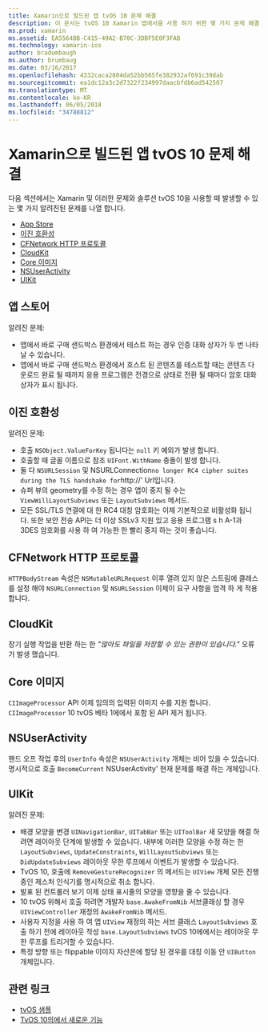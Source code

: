 ```yaml
---
title: Xamarin으로 빌드된 앱 tvOS 10 문제 해결
description: 이 문서는 tvOS 10 Xamarin 앱에서을 사용 하기 위한 몇 가지 문제 해결 팁을 제공 합니다. 및 관련 된 문제는 앱 스토어, 이진 호환성는 CFNetwork HttpProtocol, CloudKit, Core 이미지, NSUserActivity, UIKit 설명 합니다.
ms.prod: xamarin
ms.assetid: EA5564BB-C415-49A2-B70C-3DBF5E0F3FAB
ms.technology: xamarin-ios
author: bradumbaugh
ms.author: brumbaug
ms.date: 03/16/2017
ms.openlocfilehash: 4332caca2804da52bb565fe382932af691c39dab
ms.sourcegitcommit: ea1dc12a3c2d7322f234997daacbfdb6ad542507
ms.translationtype: MT
ms.contentlocale: ko-KR
ms.lasthandoff: 06/05/2018
ms.locfileid: "34788812"
---
```

# <a name="troubleshooting-tvos-10-apps-built-with-xamarin"></a>Xamarin으로 빌드된 앱 tvOS 10 문제 해결

다음 섹션에서는 Xamarin 및 이러한 문제와 솔루션 tvOS 10을 사용할 때 발생할 수 있는 몇 가지 알려진된 문제를 나열 합니다.

- [App Store](#App-Store)
- [이진 호환성](#Binary-Compatibility)
- [CFNetwork HTTP 프로토콜](#CFNetwork-HTTP-Protocol)
- [CloudKit](#CloudKit)
- [Core 이미지](#CoreImage)
- [NSUserActivity](#NSUserActivity)
- [UIKit](#UIKit)

<a name="App-Store" />

## <a name="app-store"></a>앱 스토어

알려진 문제:

 - 앱에서 바로 구매 샌드박스 환경에서 테스트 하는 경우 인증 대화 상자가 두 번 나타날 수 있습니다.
 - 앱에서 바로 구매 샌드박스 환경에서 호스트 된 콘텐츠를 테스트할 때는 콘텐츠 다운로드 완료 될 때까지 응용 프로그램은 전경으로 상태로 전환 될 때마다 암호 대화 상자가 표시 됩니다.

<a name="Binary-Compatibility" />

## <a name="binary-compatibility"></a>이진 호환성

알려진 문제:

 - 호출 `NSObject.ValueForKey` 됩니다는 `null` 키 예외가 발생 합니다.
 - 호출할 때 글꼴 이름으로 참조 `UIFont.WithName` 충돌이 발생 합니다.
 - 둘 다 `NSURLSession` 및 NSURLConnection` no longer RC4 cipher suites during the TLS handshake for `http://' Url입니다.
 - 슈퍼 뷰의 geometry를 수정 하는 경우 앱이 중지 될 수는 `ViewWillLayoutSubviews` 또는 `LayoutSubviews` 메서드.
 - 모든 SSL/TLS 연결에 대 한 RC4 대칭 암호화는 이제 기본적으로 비활성화 됩니다. 또한 보안 전송 API는 더 이상 SSLv3 지원 있고 응용 프로그램 s h A-1과 3DES 암호화를 사용 하 여 가능한 한 빨리 중지 하는 것이 좋습니다.

<a name="CFNetwork-HTTP-Protocol" />

## <a name="cfnetwork-http-protocol"></a>CFNetwork HTTP 프로토콜

`HTTPBodyStream` 속성은 `NSMutableURLRequest` 이후 열려 있지 않은 스트림에 클래스를 설정 해야 `NSURLConnection` 및 `NSURLSession` 이제이 요구 사항을 엄격 하 게 적용 합니다.

<a name="CloudKit" />

## <a name="cloudkit"></a>CloudKit

장기 실행 작업을 반환 하는 한 _"않아도 파일을 저장할 수 있는 권한이 있습니다."_ 오류가 발생 했습니다.

<a name="CoreImage" />

## <a name="core-image"></a>Core 이미지

`CIImageProcessor` API 이제 임의의 입력된 이미지 수를 지원 합니다. `CIImageProcessor` 10 tvOS 베타 1에에서 포함 된 API 제거 됩니다.

<a name="NSUserActivity" />

## <a name="nsuseractivity"></a>NSUserActivity

핸드 오프 작업 후의 `UserInfo` 속성은 `NSUserActivity` 개체는 비어 있을 수 있습니다. 명시적으로 호출 `BecomeCurrent` NSUserActivity' 현재 문제를 해결 하는 개체입니다.

<a name="UIKit" />

## <a name="uikit"></a>UIKit

알려진 문제:

 - 배경 모양을 변경 `UINavigationBar`, `UITabBar` 또는 `UIToolBar` 새 모양을 해결 하려면 레이아웃 단계에 발생할 수 있습니다. 내부에 이러한 모양을 수정 하는 한 `LayoutSubviews`, `UpdateConstraints`, `WillLayoutSubviews` 또는 `DidUpdateSubviews` 레이아웃 무한 루프에서 이벤트가 발생할 수 있습니다.
 - TvOS 10, 호출에 `RemoveGestureRecognizer` 의 메서드는 `UIView` 개체 모든 진행 중인 제스처 인식기를 명시적으로 취소 합니다.
 - 발표 된 컨트롤러 보기 이제 상태 표시줄의 모양을 영향을 줄 수 있습니다.
 - 10 tvOS 위해서 호출 하려면 개발자 `base.AwakeFromNib` 서브클래싱 할 경우 `UIViewController` 재정의 `AwakeFromNib` 메서드.
 - 사용자 지정을 사용 하 여 앱 `UIView` 재정의 하는 서브 클래스 `LayoutSubviews` 호출 하기 전에 레이아웃 작성 `base.LayoutSubviews` tvOS 10에에서는 레이아웃 무한 루프를 트리거할 수 있습니다.
 - 특정 방향 또는 flippable 이미지 자산은에 할당 된 경우를 대칭 이동 안 `UIButton` 개체입니다.

## <a name="related-links"></a>관련 링크

- [tvOS 샘플](https://developer.xamarin.com/samples/tvos/all/)
- [TvOS 10의에서 새로운 기능](https://developer.apple.com/library/prerelease/content/releasenotes/General/WhatsNewinTVOS/Articles/tvOS10.html#//apple_ref/doc/uid/TP40017259-SW1)
